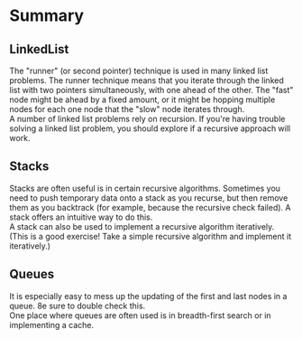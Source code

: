 # Summary

## LinkedList
The "runner" (or second pointer) technique is used in many linked list problems. The runner technique
means that you iterate through the linked list with two pointers simultaneously, with one ahead of the
other. The "fast" node might be ahead by a fixed amount, or it might be hopping multiple nodes for each
one node that the "slow" node iterates through.  
A number of linked list problems rely on recursion. If you're having trouble solving a linked list problem,
you should explore if a recursive approach will work.

## Stacks
Stacks are often useful is in certain recursive algorithms. Sometimes you need to push
temporary data onto a stack as you recurse, but then remove them as you backtrack (for example, because
the recursive check failed). A stack offers an intuitive way to do this.  
A stack can also be used to implement a recursive algorithm iteratively. (This is a good exercise! Take a
simple recursive algorithm and implement it iteratively.)

## Queues
It is especially easy to mess up the updating of the first and last nodes in a queue. 8e sure to double check
this.  
One place where queues are often used is in breadth-first search or in implementing a cache.
